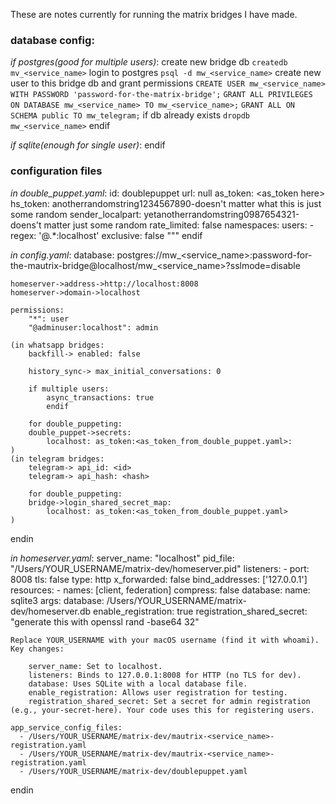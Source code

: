 These are notes currently for running the matrix bridges I have made.



### database config:

*if postgres(good for multiple users)*:
create new bridge db
```createdb mv_<service_name>```
login to postgres
```psql -d mw_<service_name>```
create new user to this bridge db and grant permissions
```CREATE USER mw_<service_name> WITH PASSWORD 'password-for-the-matrix-bridge';```
```GRANT ALL PRIVILEGES ON DATABASE mw_<service_name> TO mw_<service_name>;```
```GRANT ALL ON SCHEMA public TO mw_telegram;```
if db already exists
```dropdb mw_<service_name>```
endif

*if sqlite(enough for single user)*:
endif

### configuration files

*in double_puppet.yaml*:
    id: doublepuppet
    url: null
    as_token: <as_token here> 
    hs_token: anotherrandomstring1234567890-doesn't matter what this is just some random
    sender_localpart: yetanotherrandomstring0987654321-doens't matter just some random
    rate_limited: false
    namespaces:
      users:
      - regex: '@.*:localhost'
        exclusive: false
    """
endif

*in config.yaml*:
    database: postgres://mw_<service_name>:password-for-the-mautrix-bridge@localhost/mw_<service_name>?sslmode=disable

    homeserver->address->http://localhost:8008
    homeserver->domain->localhost

    permissions:
        "*": user
        "@adminuser:localhost": admin

    (in whatsapp bridges:
        backfill-> enabled: false

        history_sync-> max_initial_conversations: 0

        if multiple users:
            async_transactions: true
            endif

        for double_puppeting:
        double_puppet->secrets:
            localhost: as_token:<as_token_from_double_puppet.yaml>:
    )
    (in telegram bridges:
        telegram-> api_id: <id>
        telegram-> api_hash: <hash>

        for double_puppeting:
        bridge->login_shared_secret_map:
            localhost: as_token:<as_token_from_double_puppet.yaml>
    )
endin

*in homeserver.yaml*:
    server_name: "localhost"
    pid_file: "/Users/YOUR_USERNAME/matrix-dev/homeserver.pid"
    listeners:
      - port: 8008
        tls: false
        type: http
        x_forwarded: false
        bind_addresses: ['127.0.0.1']
        resources:
          - names: [client, federation]
            compress: false
    database:
      name: sqlite3
      args:
        database: /Users/YOUR_USERNAME/matrix-dev/homeserver.db
    enable_registration: true
    registration_shared_secret: "generate this with openssl rand -base64 32"

    Replace YOUR_USERNAME with your macOS username (find it with whoami). Key changes:

        server_name: Set to localhost.
        listeners: Binds to 127.0.0.1:8008 for HTTP (no TLS for dev).
        database: Uses SQLite with a local database file.
        enable_registration: Allows user registration for testing.
        registration_shared_secret: Set a secret for admin registration (e.g., your-secret-here). Your code uses this for registering users.

    app_service_config_files:
      - /Users/YOUR_USERNAME/matrix-dev/mautrix-<service_name>-registration.yaml
      - /Users/YOUR_USERNAME/matrix-dev/mautrix-<service_name>-registration.yaml
      - /Users/YOUR_USERNAME/matrix-dev/doublepuppet.yaml

endin

